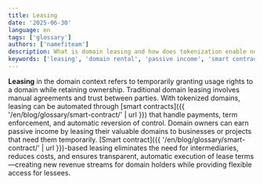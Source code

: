 ```yaml
---
title: Leasing
date: '2025-06-30'
language: en
tags: ['glossary']
authors: ['namefiteam']
description: What is domain leasing and how does tokenization enable new leasing models?
keywords: ['leasing', 'domain rental', 'passive income', 'smart contract leasing', 'automated payments']
---
```


**Leasing** in the domain context refers to temporarily granting usage rights to a domain while retaining ownership. Traditional domain leasing involves manual agreements and trust between parties. With tokenized domains, leasing can be automated through [smart contracts]({{ '/en/blog/glossary/smart-contract/' | url }}) that handle payments, term enforcement, and automatic reversion of control. Domain owners can earn passive income by leasing their valuable domains to businesses or projects that need them temporarily. [Smart contract]({{ '/en/blog/glossary/smart-contract/' | url }})-based leasing eliminates the need for intermediaries, reduces costs, and ensures transparent, automatic execution of lease terms—creating new revenue streams for domain holders while providing flexible access for lessees.